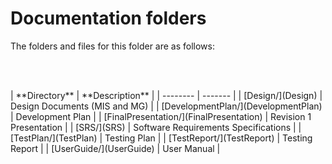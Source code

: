 # Documentation folders

The folders and files for this folder are as follows:

<p><br></br></p>
| **Directory** | **Description** |
| -------- | ------- |
| [Design/](Design)  | Design Documents (MIS and MG) |
| [DevelopmentPlan/](DevelopmentPlan)  | Development Plan |
| [FinalPresentation/](FinalPresentation)  | Revision 1 Presentation |
| [SRS/](SRS)  | Software Requirements Specifications |
| [TestPlan/](TestPlan)  | Testing Plan |
| [TestReport/](TestReport)  | Testing Report |
| [UserGuide/](UserGuide)  | User Manual |